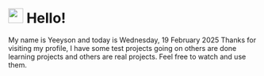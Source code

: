  <h1>
    <img src="https://emojis.slackmojis.com/emojis/images/1643510097/45343/hi.gif?1643510097" width="30"/> 
    Hello!
 </h1>
 <p>
    My name is Yeeyson and today is Wednesday, 19 February 2025
    Thanks for visiting my profile, I have some test projects going on others are done learning projects and others are real projects.
    Feel free to watch and use them.
 </p>
